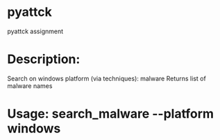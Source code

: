 # pyattck
pyattck assignment

# Description:
Search on windows platform (via techniques): malware
Returns list of malware names

# Usage: search_malware --platform windows

